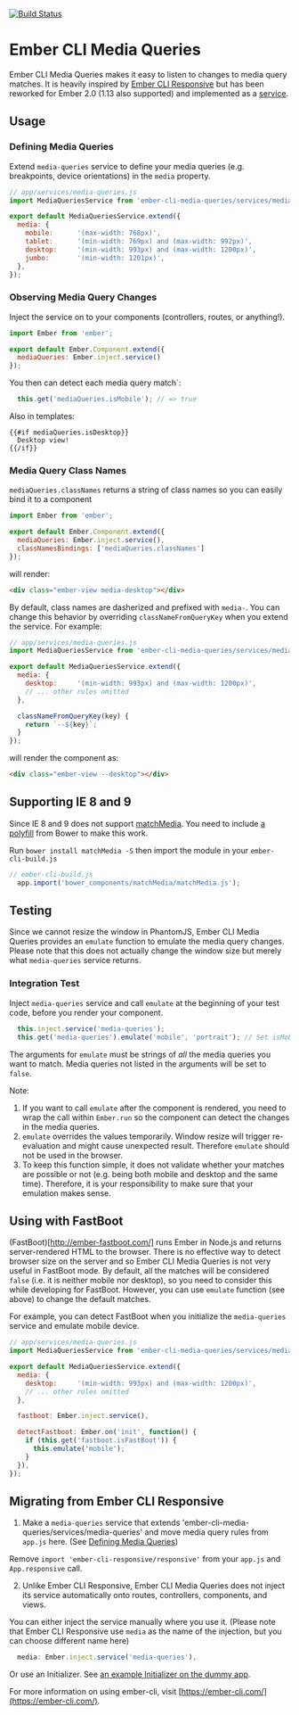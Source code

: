 [![Build Status](https://travis-ci.org/varoot/ember-cli-media-queries.svg?branch=master)](https://travis-ci.org/varoot/ember-cli-media-queries)
# Ember CLI Media Queries

Ember CLI Media Queries makes it easy to listen to changes to media query matches. It is heavily inspired by [Ember CLI Responsive](https://github.com/AVCEngineering/ember-cli-responsive) but has been reworked for Ember 2.0 (1.13 also supported) and implemented as a [service](http://emberjs.com/api/classes/Ember.Service.html).

## Usage

### Defining Media Queries

Extend `media-queries` service to define your media queries (e.g. breakpoints, device orientations) in the `media` property.

```js
// app/services/media-queries.js
import MediaQueriesService from 'ember-cli-media-queries/services/media-queries';

export default MediaQueriesService.extend({
  media: {
    mobile:      '(max-width: 768px)',
    tablet:      '(min-width: 769px) and (max-width: 992px)',
    desktop:     '(min-width: 993px) and (max-width: 1200px)',
    jumbo:       '(min-width: 1201px)',
  },
});
```

### Observing Media Query Changes

Inject the service on to your components (controllers, routes, or anything!).

```js
import Ember from 'ember';

export default Ember.Component.extend({
  mediaQueries: Ember.inject.service()
});
```

You then can detect each media query match`:

```js
  this.get('mediaQueries.isMobile'); // => true
```

Also in templates:

```htmlbars
{{#if mediaQueries.isDesktop}}
  Desktop view!
{{/if}}
```

### Media Query Class Names

`mediaQueries.classNames` returns a string of class names so you can easily bind it to a component

```js
import Ember from 'ember';

export default Ember.Component.extend({
  mediaQueries: Ember.inject.service(),
  classNamesBindings: ['mediaQueries.classNames']
});
```

will render:

```html
<div class="ember-view media-desktop"></div>
```

By default, class names are dasherized and prefixed with `media-`. You can change this behavior by overriding `classNameFromQueryKey` when you extend the service. For example:

```js
// app/services/media-queries.js
import MediaQueriesService from 'ember-cli-media-queries/services/media-queries';

export default MediaQueriesService.extend({
  media: {
    desktop:     '(min-width: 993px) and (max-width: 1200px)',
    // ... other rules omitted
  },

  classNameFromQueryKey(key) {
    return `--${key}`;
  }
});
```

will render the component as:

```html
<div class="ember-view --desktop"></div>
```

## Supporting IE 8 and 9

Since IE 8 and 9 does not support [matchMedia](http://caniuse.com/#feat=matchmedia). You need to include [a polyfill](https://github.com/paulirish/matchMedia.js/) from Bower to make this work.

Run `bower install matchMedia -S` then import the module in your `ember-cli-build.js`

```js
// ember-cli-build.js
  app.import('bower_components/matchMedia/matchMedia.js');
```

## Testing

Since we cannot resize the window in PhantomJS, Ember CLI Media Queries provides an `emulate` function to emulate the media query changes. Please note that this does not actually change the window size but merely what `media-queries` service returns.

### Integration Test

Inject `media-queries` service and call `emulate` at the beginning of your test code, before you render your component.

```js
  this.inject.service('media-queries');
  this.get('media-queries').emulate('mobile', 'portrait'); // Set isMobile and isPortrait to true
```

The arguments for `emulate` must be strings of *all* the media queries you want to match. Media queries not listed in the arguments will be set to `false`.

Note:
1. If you want to call `emulate` after the component is rendered, you need to wrap the call within `Ember.run` so the component can detect the changes in the media queries.
2. `emulate` overrides the values temporarily. Window resize will trigger re-evaluation and might cause unexpected result. Therefore `emulate` should not be used in the browser.
3. To keep this function simple, it does not validate whether your matches are possible or not (e.g. being both mobile and desktop and the same time). Therefore, it is your responsibility to make sure that your emulation makes sense.

## Using with FastBoot

(FastBoot)[http://ember-fastboot.com/] runs Ember in Node.js and returns server-rendered HTML to the browser. There is no effective way to detect browser size on the server and so Ember CLI Media Queries is not very useful in FastBoot mode. By default, all the matches will be considered `false` (i.e. it is neither mobile nor desktop), so you need to consider this while developing for FastBoot. However, you can use `emulate` function (see above) to change the default matches.

For example, you can detect FastBoot when you initialize the `media-queries` service and emulate mobile device.

```js
// app/services/media-queries.js
import MediaQueriesService from 'ember-cli-media-queries/services/media-queries';

export default MediaQueriesService.extend({
  media: {
    desktop:     '(min-width: 993px) and (max-width: 1200px)',
    // ... other rules omitted
  },

  fastboot: Ember.inject.service(),

  detectFastboot: Ember.on('init', function() {
    if (this.get('fastboot.isFastBoot')) {
      this.emulate('mobile');
    }
  }),
});
```

## Migrating from Ember CLI Responsive

1. Make a `media-queries` service that extends 'ember-cli-media-queries/services/media-queries' and move media query rules from `app.js` here. (See [Defining Media Queries](#defining-media-queries))

  Remove `import 'ember-cli-responsive/responsive'` from your `app.js` and `App.responsive` call.

2. Unlike Ember CLI Responsive, Ember CLI Media Queries does not inject its service automatically onto routes, controllers, components, and  views.

  You can either inject the service manually where you use it. (Please note that Ember CLI Responsive use `media` as the name of the injection, but you can choose different name here)

  ```js
    media: Ember.inject.service('media-queries'),
  ```

  Or use an Initializer. See [an example Initializer on the dummy app](https://github.com/varoot/ember-cli-media-queries/blob/master/tests/dummy/app/initializers/media.js).

For more information on using ember-cli, visit [https://ember-cli.com/](https://ember-cli.com/).

